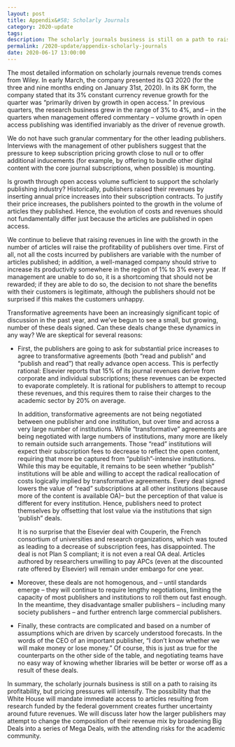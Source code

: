 ```yaml
---
layout: post
title: Appendix&#58; Scholarly Journals
category: 2020-update
tags:
description: The scholarly journals business is still on a path to raising its profitability, but pricing pressures will intensify.
permalink: /2020-update/appendix-scholarly-journals
date: 2020-06-17 13:00:00
---
```


The most detailed information on scholarly journals revenue trends comes from Wiley. In early March, the company presented its Q3 2020 (for the three and nine months ending on January 31st, 2020). In its 8K form, the company stated that its 3% constant currency revenue growth for the quarter was “primarily driven by growth in open access.” In previous quarters, the research business grew in the range of 3% to 4%, and – in the quarters when management offered commentary – volume growth in open access publishing was identified invariably as the driver of revenue growth.

We do not have such granular commentary for the other leading publishers. Interviews with the management of other publishers suggest that the pressure to keep subscription pricing growth close to null or to offer additional inducements (for example, by offering to bundle other digital content with the core journal subscriptions, when possible) is mounting.

Is growth through open access volume sufficient to support the scholarly publishing industry? Historically, publishers raised their revenues by inserting annual price increases into their subscription contracts. To justify their price increases, the publishers pointed to the growth in the volume of articles they published. Hence, the evolution of costs and revenues should not fundamentally differ just because the articles are published in open access.

We continue to believe that raising revenues in line with the growth in the number of articles will raise the profitability of publishers over time. First of all, not all the costs incurred by publishers are variable with the number of articles published; in addition, a well-managed company should strive to increase its productivity somewhere in the region of 1% to 3% every year. If management are unable to do so, it is a shortcoming that should not be rewarded; if they are able to do so, the decision to not share the benefits with their customers is legitimate, although the publishers should not be surprised if this makes the customers unhappy.

Transformative agreements have been an increasingly significant topic of discussion in the past year, and we’ve begun to see a small, but growing, number of these deals signed. Can these deals change these dynamics in any way? We are skeptical for several reasons:

* First, the publishers are going to ask for substantial price increases to agree to transformative agreements (both “read and publish” and “publish and read”) that really advance open access. This is perfectly rational: Elsevier reports that 15% of its journal revenues derive from corporate and individual subscriptions; these revenues can be expected to evaporate completely. It is rational for publishers to attempt to recoup these revenues, and this requires them to raise their charges to the academic sector by 20% on average.  

   In addition, transformative agreements are not being negotiated between one publisher and one institution, but over time and across a very large number of institutions. While “transformative” agreements are being negotiated with large numbers of institutions, many more are likely to remain outside such arrangements. Those “read” institutions will expect their subscription fees to decrease to reflect the open content, requiring that more be captured from “publish”-intensive institutions. While this may be equitable, it remains to be seen whether “publish” institutions will be able and willing to accept the radical reallocation of costs logically implied by transformative agreements. Every deal signed lowers the value of “read” subscriptions at all other institutions (because more of the content is available OA)– but the perception of that value is different for every institution. Hence, publishers need to protect themselves by offsetting that lost value via the institutions that sign ‘publish” deals.

   It is no surprise that the Elsevier deal with Couperin, the French consortium of universities and research organizations, which was touted as leading to a decrease of subscription fees, has disappointed. The deal is not Plan S compliant; it is not even a real OA deal. Articles authored by researchers unwilling to pay APCs (even at the discounted rate offered by Elsevier) will remain under embargo for one year.

* Moreover, these deals are not homogenous, and – until standards emerge – they will continue to require lengthy negotiations, limiting the capacity of most publishers and institutions to roll them out fast enough. In the meantime, they disadvantage smaller publishers – including many society publishers – and further entrench large commercial publishers.

* Finally, these contracts are complicated and based on a number of assumptions which are driven by scarcely understood forecasts. In the words of the CEO of an important publisher, “I don’t know whether we will make money or lose money.” Of course, this is just as true for the counterparts on the other side of the table, and negotiating teams have no easy way of knowing whether libraries will be better or worse off as a result of these deals.

In summary, the scholarly journals business is still on a path to raising its profitability, but pricing pressures will intensify. The possibility that the White House will mandate immediate access to articles resulting from research funded by the federal government creates further uncertainty around future revenues. We will discuss later how the larger publishers may attempt to change the composition of their revenue mix by broadening Big Deals into a series of Mega Deals, with the attending risks for the academic community.
